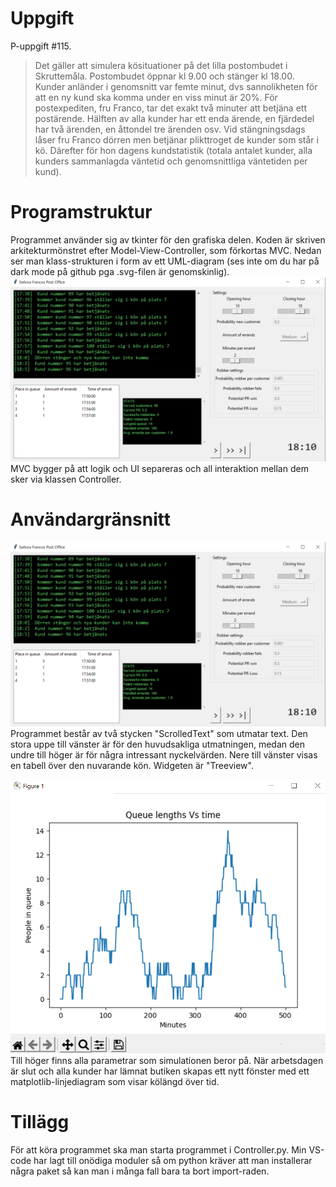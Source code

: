 # Uppgift
P-uppgift #115. 
> Det gäller att simulera kösituationer på det lilla postombudet i Skruttemåla. Postombudet
> öppnar kl 9.00 och stänger kl 18.00. Kunder anländer i genomsnitt var femte minut, dvs
> sannolikheten för att en ny kund ska komma under en viss minut  ̈ar 20%. För postexpediten,
> fru Franco, tar det exakt två minuter att betjäna ett postärende. Hälften av alla kunder har
> ett enda ärende, en fjärdedel har två ärenden, en åttondel tre ärenden osv.
> Vid stängningsdags låser fru Franco dörren men betjänar plikttroget de kunder som står i
> kö. Därefter för hon dagens kundstatistik (totala antalet kunder, alla kunders sammanlagda
> väntetid och genomsnittliga väntetiden per kund).

# Programstruktur
Programmet använder sig av tkinter för den grafiska delen. Koden är skriven arkitekturmönstret
efter Model-View-Controller, som förkortas MVC. Nedan ser man klass-strukturen i form av ett
UML-diagram (ses inte om du har på dark mode på github pga .svg-filen är genomskinlig).
![UML Diagram](https://github.com/gustaf-linder-kth/post-office/blob/main/GUI.png?raw=true)
MVC bygger på att logik och UI separeras och all interaktion mellan dem sker via klassen
Controller.

# Användargränsnitt
![GUI](https://github.com/gustaf-linder-kth/post-office/blob/main/gui.PNG?raw=true)
Programmet består av två stycken "ScrolledText" som utmatar text. Den stora uppe till vänster är 
för den huvudsakliga utmatningen, medan den undre till höger är för några intressant nyckelvärden.
Nere till vänster visas en tabell över den nuvarande kön. Widgeten är "Treeview".

![GUI](https://github.com/gustaf-linder-kth/post-office/blob/main/chart.PNG?raw=true)
Till höger finns alla parametrar som simulationen beror på. När arbetsdagen är slut och alla
kunder har lämnat butiken skapas ett nytt fönster med ett matplotlib-linjediagram som visar
kölängd över tid.

# Tillägg
För att köra programmet ska man starta programmet i Controller.py. Min VS-code har lagt till
onödiga moduler så om python kräver att man installerar några paket så kan man i många fall 
bara ta bort import-raden. 
